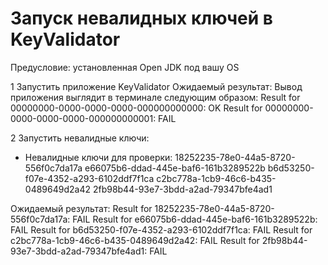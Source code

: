 # Запуск невалидных ключей в KeyValidator

Предусловие: установленная Open JDK под вашу OS 

1 Запустить приложение KeyValidator
Ожидаемый результат:
Вывод приложения выглядит в терминале следующим образом:
Result for 00000000-0000-0000-0000-000000000000: OK Result for 00000000-0000-0000-0000-000000000001: FAIL

2 Запустить невалидные ключи:
+ Невалидные ключи для проверки:
18252235-78e0-44a5-8720-556f0c7da17a
e66075b6-ddad-445e-baf6-161b3289522b
b6d53250-f07e-4352-a293-6102ddf7f1ca
c2bc778a-1cb9-46c6-b435-0489649d2a42
2fb98b44-93e7-3bdd-a2ad-79347bfe4ad1

Ожидаемый результат:
Result for 18252235-78e0-44a5-8720-556f0c7da17a: FAIL
Result for e66075b6-ddad-445e-baf6-161b3289522b: FAIL
Result for b6d53250-f07e-4352-a293-6102ddf7f1ca: FAIL
Result for c2bc778a-1cb9-46c6-b435-0489649d2a42: FAIL
Result for 2fb98b44-93e7-3bdd-a2ad-79347bfe4ad1: FAIL